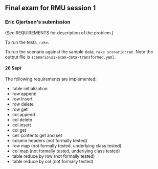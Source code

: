 ## Final exam for RMU session 1
### Eric Gjertsen's submission

(See REQUIREMENTS for description of the problem.)

To run the tests, `rake`.

To run the scenario against the sample data, `rake scenario:run`.
Note the output file is `scenario\s1-exam-data-transformed.yaml`.

#### 26 Sept

The following requirements are implemented:

- table initialization
- row append
- row insert
- row delete
- row get
- col append
- col delete
- col insert
- col get
- cell contents get and set
- column headers (not formally tested)
- row map (not formally tested, underlying class tested)
- col map (not formally tested, underlying class tested)
- table reduce by row (not formally tested)
- table reduce by col (not formally tested)

